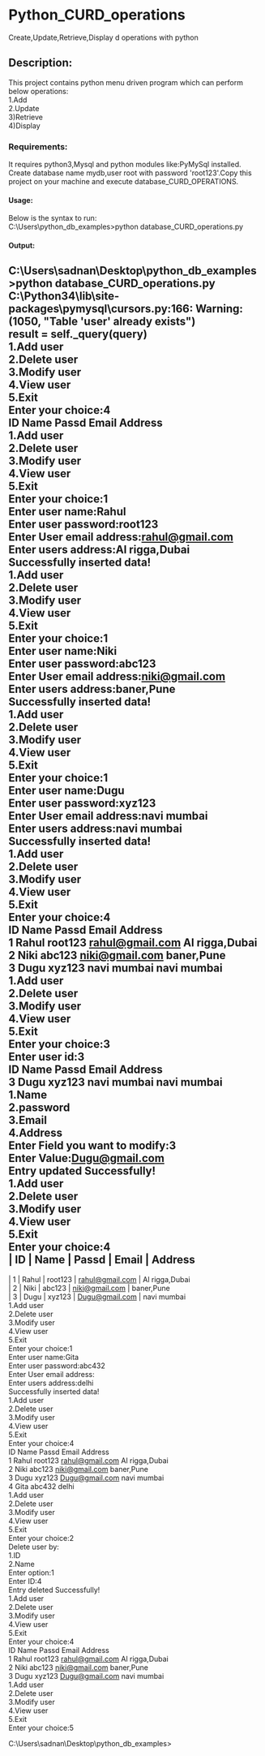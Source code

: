 # Python_CURD_operations
Create,Update,Retrieve,Display d operations with python  

## Description:

This project contains python menu driven program which can perform below operations:  
1.Add  
2.Update  
3)Retrieve  
4)Display  

### Requirements:   
It requires python3,Mysql and python modules like:PyMySql installed.  
Create database name mydb,user root with password 'root123'.Copy this project on your machine and execute database_CURD_OPERATIONS.  

#### Usage:    
Below is the syntax to run:  
C:\Users\python_db_examples>python database_CURD_operations.py  

#### Output:  
C:\Users\sadnan\Desktop\python_db_examples>python database_CURD_operations.py  
C:\Python34\lib\site-packages\pymysql\cursors.py:166: Warning: (1050, "Table 'user' already exists")  
result = self._query(query)  
1.Add user  
2.Delete user  
3.Modify user  
4.View user  
5.Exit  
Enter your choice:4  
ID Name Passd Email Address  
1.Add user  
2.Delete user  
3.Modify user  
4.View user  
5.Exit  
Enter your choice:1  
Enter user name:Rahul  
Enter user password:root123  
Enter User email address:rahul@gmail.com  
Enter users address:Al rigga,Dubai  
Successfully inserted data!  
1.Add user  
2.Delete user  
3.Modify user  
4.View user  
5.Exit  
Enter your choice:1  
Enter user name:Niki  
Enter user password:abc123  
Enter User email address:niki@gmail.com  
Enter users address:baner,Pune  
Successfully inserted data!  
1.Add user  
2.Delete user  
3.Modify user  
4.View user  
5.Exit  
Enter your choice:1  
Enter user name:Dugu  
Enter user password:xyz123  
Enter User email address:navi mumbai  
Enter users address:navi mumbai  
Successfully inserted data!  
1.Add user  
2.Delete user  
3.Modify user  
4.View user  
5.Exit  
Enter your choice:4  
ID Name Passd Email Address  
1 Rahul root123 rahul@gmail.com Al rigga,Dubai  
2 Niki abc123 niki@gmail.com baner,Pune  
3 Dugu xyz123 navi mumbai navi mumbai  
1.Add user  
2.Delete user  
3.Modify user  
4.View user  
5.Exit  
Enter your choice:3  
Enter user id:3  
ID Name Passd Email Address  
3 Dugu xyz123 navi mumbai navi mumbai  
1.Name  
2.password  
3.Email  
4.Address  
Enter Field you want to modify:3  
Enter Value:Dugu@gmail.com  
Entry updated Successfully!  
1.Add user  
2.Delete user  
3.Modify user  
4.View user  
5.Exit  
Enter your choice:4  
| ID | Name | Passd | Email | Address  
---- 
| 1 | Rahul | root123 | rahul@gmail.com | Al rigga,Dubai  
| 2 | Niki | abc123 | niki@gmail.com | baner,Pune  
| 3 | Dugu | xyz123 | Dugu@gmail.com | navi mumbai  
1.Add user  
2.Delete user  
3.Modify user  
4.View user  
5.Exit  
Enter your choice:1  
Enter user name:Gita  
Enter user password:abc432  
Enter User email address:  
Enter users address:delhi  
Successfully inserted data!  
1.Add user  
2.Delete user  
3.Modify user  
4.View user  
5.Exit  
Enter your choice:4  
ID Name Passd Email Address  
1 Rahul root123 rahul@gmail.com Al rigga,Dubai  
2 Niki abc123 niki@gmail.com baner,Pune  
3 Dugu xyz123 Dugu@gmail.com navi mumbai  
4 Gita abc432 delhi  
1.Add user  
2.Delete user  
3.Modify user  
4.View user  
5.Exit  
Enter your choice:2  
Delete user by:  
1.ID  
2.Name  
Enter option:1  
Enter ID:4  
Entry deleted Successfully!  
1.Add user  
2.Delete user  
3.Modify user  
4.View user  
5.Exit  
Enter your choice:4  
ID Name Passd Email Address  
1 Rahul root123 rahul@gmail.com Al rigga,Dubai  
2 Niki abc123 niki@gmail.com baner,Pune  
3 Dugu xyz123 Dugu@gmail.com navi mumbai  
1.Add user  
2.Delete user    
3.Modify user  
4.View user  
5.Exit  
Enter your choice:5    

C:\Users\sadnan\Desktop\python_db_examples>    
